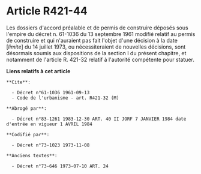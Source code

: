 # Article R421-44

Les dossiers d'accord préalable et de permis de construire déposés sous l'empire du décret n. 61-1036 du 13 septembre 1961
modifié relatif au permis de construire et qui n'auraient pas fait l'objet d'une décision à la date [*limite*] du 14 juillet
1973, ou nécessiteraient de nouvelles décisions, sont désormais soumis aux dispositions de la section I du présent chapitre,
et notamment de l'article R. 421-32 relatif à l'autorité compétente pour statuer.

**Liens relatifs à cet article**

	**Cite**:

	  - Décret n°61-1036 1961-09-13
	  - Code de l'urbanisme - art. R421-32 (M)

	**Abrogé par**:

	  - Décret n°83-1261 1983-12-30 ART. 40 II JORF 7 JANVIER 1984 date d'entrée en vigueur 1 AVRIL 1984

	**Codifié par**:

	  - Décret n°73-1023 1973-11-08

	**Anciens textes**:

	  - Décret n°73-646 1973-07-10 ART. 24
